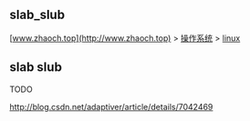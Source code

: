 ## slab_slub

[www.zhaoch.top](http://www.zhaoch.top) > [操作系统](http://www.zhaoch.top/操作系统) > [linux](http://www.zhaoch.top/操作系统/linux)

## slab slub

TODO

http://blog.csdn.net/adaptiver/article/details/7042469
